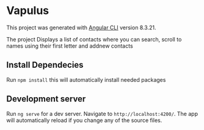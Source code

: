 # Vapulus

This project was generated with [Angular CLI](https://github.com/angular/angular-cli) version 8.3.21.

The project Displays a list of  contacts where you can search, scroll to names using their first letter and addnew contacts

## Install Dependecies

Run `npm install` this will automatically install needed packages

## Development server

Run `ng serve` for a dev server. Navigate to `http://localhost:4200/`. The app will automatically reload if you change any of the source files.

